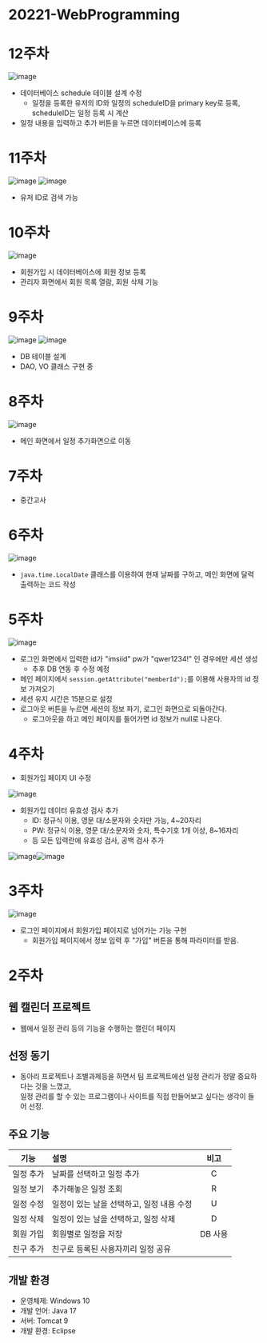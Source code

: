 # 20221-WebProgramming

# 12주차
![image](https://user-images.githubusercontent.com/95271528/172201130-005a40a2-3800-4cca-bcd0-627ac53e9dbc.png)
+ 데이터베이스 schedule 테이블 설계 수정
  + 일정을 등록한 유저의 ID와 일정의 scheduleID을 primary key로 등록, scheduleID는 일정 등록 시 계산
+ 일정 내용을 입력하고 추가 버튼을 누르면 데이터베이스에 등록

# 11주차
![image](https://user-images.githubusercontent.com/95271528/171370850-0dd2156a-2cda-4682-a1c9-8f395dc584d9.png)
![image](https://user-images.githubusercontent.com/95271528/171370872-f0362353-a042-499d-aa9b-6655fe091817.png)
+ 유저 ID로 검색 가능

# 10주차
![image](https://user-images.githubusercontent.com/95271528/171370779-fb53c271-0148-4be5-ac79-2c2f65dd4544.png)
+ 회원가입 시 데이터베이스에 회원 정보 등록
+ 관리자 화면에서 회원 목록 열람, 회원 삭제 기능

# 9주차
![image](https://user-images.githubusercontent.com/95271528/172202985-0e7e5d05-8699-4a4a-ac55-6bf25e0adf3c.png)
![image](https://user-images.githubusercontent.com/95271528/172201646-58bf2949-32a9-4f33-89e2-c8083a668c49.png)
+ DB 테이블 설계
+ DAO, VO 클래스 구현 중

# 8주차
![image](https://user-images.githubusercontent.com/95271528/167437723-99413cda-f5dd-4193-87b2-ad65972c73ca.png)
+ 메인 화면에서 일정 추가화면으로 이동

# 7주차
+ 중간고사

# 6주차
![image](https://user-images.githubusercontent.com/95271528/164986358-cb4722c8-6361-4107-8f13-0ce50d5f3a8e.png)
+ `java.time.LocalDate` 클래스를 이용하여 현재 날짜를 구하고, 메인 화면에 달력 출력하는 코드 작성

# 5주차
![image](https://user-images.githubusercontent.com/95271528/163716410-c0f1f770-7516-4562-96a8-7c4420cf8441.png)
+ 로그인 화면에서 입력한 id가 "imsiid" pw가 "qwer1234!" 인 경우에만 세션 생성
  + 추후 DB 연동 후 수정 예정
+ 메인 페이지에서 `session.getAttribute("memberId");`를 이용해 사용자의 id 정보 가져오기
+ 세션 유지 시간은 15분으로 설정
+ 로그아웃 버튼을 누르면 세션의 정보 파기, 로그인 화면으로 되돌아간다.
  + 로그아웃을 하고 메인 페이지를 들어가면 id 정보가 null로 나온다.

# 4주차
+ 회원가입 페이지 UI 수정

![image](https://user-images.githubusercontent.com/95271528/161426639-32361b03-739f-464a-a024-452ee26a7e5c.png)
+ 회원가입 데이터 유효성 검사 추가
  + ID: 정규식 이용, 영문 대/소문자와 숫자만 가능, 4~20자리
  + PW: 정규식 이용, 영문 대/소문자와 숫자, 특수기호 1개 이상, 8~16자리
  + 등 모든 입력란에 유효성 검사, 공백 검사 추가

![image](https://user-images.githubusercontent.com/95271528/161426825-f18c3a42-8621-445f-92da-62a0eb6d8345.png)![image](https://user-images.githubusercontent.com/95271528/161426877-326e3eb9-0526-4a9e-8d0d-450213a121bb.png)

# 3주차
![image](https://user-images.githubusercontent.com/95271528/160287984-b686eaeb-43e6-455e-8517-c302d3a8aa55.png)
+ 로그인 페이지에서 회원가입 페이지로 넘어가는 기능 구현
  + 회원가입 페이지에서 정보 입력 후 "가입" 버튼을 통해 파라미터를 받음.

# 2주차
## 웹 캘린더 프로젝트
+ 웹에서 일정 관리 등의 기능을 수행하는 캘린더 페이지

## 선정 동기
+ 동아리 프로젝트나 조별과제등을 하면서 팀 프로젝트에선 일정 관리가 정말 중요하다는 것을 느꼈고, <br>
일정 관리를 할 수 있는 프로그램이나 사이트를 직접 만들어보고 싶다는 생각이 들어 선정.

## 주요 기능
| 기능 | 설명 | 비고 |
| :--: | :-- | :--: |
| 일정 추가 | 날짜를 선택하고 일정 추가 | C |
| 일정 보기 | 추가해놓은 일정 조회 | R |
| 일정 수정 | 일정이 있는 날을 선택하고, 일정 내용 수정 | U |
| 일정 삭제 | 일정이 있는 날을 선택하고, 일정 삭제 | D |
| 회원 가입 | 회원별로 일정을 저장 | DB 사용 |
| 친구 추가 | 친구로 등록된 사용자끼리 일정 공유 | |

## 개발 환경
+ 운영체제: Windows 10
+ 개발 언어: Java 17
+ 서버: Tomcat 9
+ 개발 환경: Eclipse
